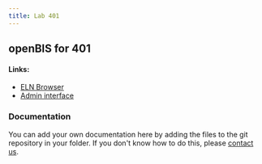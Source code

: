 ```yaml
---
title: Lab 401
---
```


## openBIS for 401

#### Links:
- [ELN Browser](https://openbis-empa-lab401.ethz.ch/)
- [Admin interface](https://openbis-empa-lab401.ethz.ch/openbis/webapp/openbis-ng-ui)

### Documentation

You can add your own documentation here by adding the files to the git repository in your folder.
If you don't know how to do this, please [contact us](/research-data-management/openbis/support).
